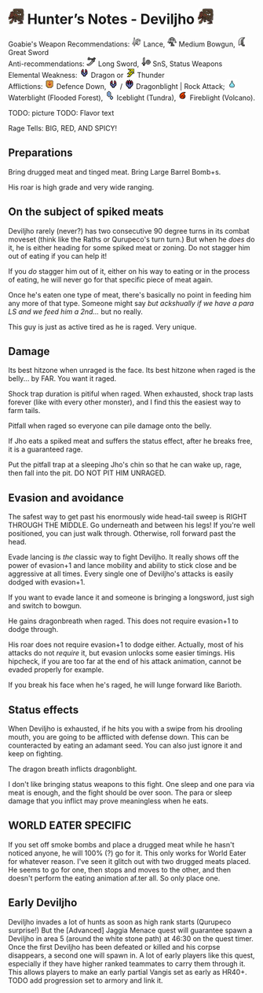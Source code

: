 # <img src="icons/deviljho.png" width="32px"> Hunter’s Notes - Deviljho <img src="icons/deviljho.png" width="32px">

Goabie's Weapon Recommendations: <img src="icons/MH3icon-Lance.png" width="20px"> Lance, <img src="icons/MH3icon-Medium_Bowgun.png" width="20px"> Medium Bowgun, <img src="icons/MH3icon-Great_Sword.png" width="20px"> Great Sword  
Anti-recommendations: <img src="icons/MH3icon-Long_Sword.png" width="20px"> Long Sword, <img src="icons/MH3icon-Sword_and_Shield.png" width="20px"> SnS, Status Weapons  
Elemental Weakness: <img src="icons/-status-Dragonblight.png" width="20px"> Dragon or <img src="icons/-status-Thunderblight.png" width="20px"> Thunder  
Afflictions: <img src="icons/-status-Defense_Down.png" width="20px"> Defence Down, <img src="icons/-status-Dragonblight.png" width="20px"> / <img src="icons/-status-Severe_Dragonblight.png" width="20px"> Dragonblight | Rock Attack; <img src="icons/-status-Waterblight.png" width="20px"> Waterblight (Flooded Forest), <img src="icons/-status-Iceblight.png" width="20px"> Iceblight (Tundra), <img src="icons/-status-Fireblight.png" width="20px"> Fireblight (Volcano).

TODO: picture
TODO: Flavor text

Rage Tells: BIG, RED, AND SPICY!

## Preparations
Bring drugged meat and tinged meat. Bring Large Barrel Bomb+s.

His roar is high grade and very wide ranging.

## On the subject of spiked meats
Deviljho rarely (never?) has two consecutive 90 degree turns in its combat moveset (think like the Raths or Qurupeco's turn turn.) But when he *does* do it, he is either heading for some spiked meat or zoning. Do not stagger him out of eating if you can help it!

If you *do* stagger him out of it, either on his way to eating or in the process of eating, he will never go for that specific piece of meat again.

Once he's eaten one type of meat, there's basically no point in feeding him any more of that type. Someone might say *but ackshually if we have a para LS and we feed him a 2nd...* but no really.

This guy is just as active tired as he is raged. Very unique.

## Damage
Its best hitzone when unraged is the face. Its best hitzone when raged is the belly... by FAR. You want it raged.

Shock trap duration is pitiful when raged. When exhausted, shock trap lasts forever (like with every other monster), and I find this the easiest way to farm tails.

Pitfall when raged so everyone can pile damage onto the belly.

If Jho eats a spiked meat and suffers the status effect, after he breaks free, it is a guaranteed rage.

Put the pitfall trap at a sleeping Jho's chin so that he can wake up, rage, then fall into the pit. DO NOT PIT HIM UNRAGED.

## Evasion and avoidance
The safest way to get past his enormously wide head-tail sweep is RIGHT THROUGH THE MIDDLE. Go underneath and between his legs! If you're well positioned, you can just walk through. Otherwise, roll forward past the head.

Evade lancing is _the_ classic way to fight Deviljho. It really shows off the power of evasion+1 and lance mobility and ability to stick close and be aggressive at all times. Every single one of Deviljho's attacks is easily dodged with evasion+1.

If you want to evade lance it and someone is bringing a longsword, just sigh and switch to bowgun.

He gains dragonbreath when raged. This does not require evasion+1 to dodge through.

His roar does not require evasion+1 to dodge either. Actually, most of his attacks do not _require_ it, but evasion unlocks some easier timings. His hipcheck, if you are too far at the end of his attack animation, cannot be evaded properly for example.

If you break his face when he's raged, he will lunge forward like Barioth.

## Status effects
When Deviljho is exhausted, if he hits you with a swipe from his drooling mouth, you are going to be afflicted with defense down. This can be counteracted by eating an adamant seed. You can also just ignore it and keep on fighting.

The dragon breath inflicts dragonblight.

I don't like bringing status weapons to this fight. One sleep and one para via meat is enough, and the fight should be over soon. The para or sleep damage that you inflict may prove meaningless when he eats.

## WORLD EATER SPECIFIC

If you set off smoke bombs and place a drugged meat while he hasn't noticed anyone, he will 100% (?) go for it. This only works for World Eater for whatever reason.
I've seen it glitch out with two drugged meats placed. He seems to go for one, then stops and moves to the other, and then doesn't perform the eating animation af.ter all. So only place one.

## Early Deviljho
Deviljho invades a lot of hunts as soon as high rank starts (Qurupeco surprise!) But the [Advanced] Jaggia Menace quest will guarantee spawn a Deviljho in area 5 (around the white stone path) at 46:30 on the quest timer. Once the first Deviljho has been defeated or killed and his corpse disappears, a second one will spawn in. A lot of early players like this quest, especially if they have higher ranked teammates to carry them through it. This allows players to make an early partial Vangis set as early as HR40+. TODO add progression set to armory and link it.
